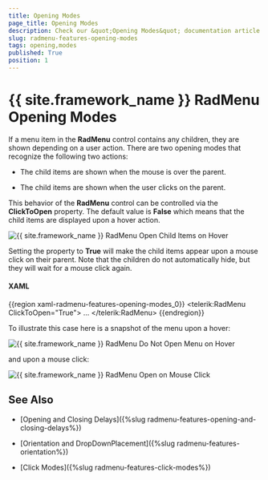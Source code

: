```yaml
---
title: Opening Modes
page_title: Opening Modes
description: Check our &quot;Opening Modes&quot; documentation article for the RadMenu {{ site.framework_name }} control.
slug: radmenu-features-opening-modes
tags: opening,modes
published: True
position: 1
---
```


# {{ site.framework_name }} RadMenu Opening Modes

If a menu item in the __RadMenu__ control contains any children, they are shown depending on a user action. There are two opening modes that recognize the following two actions:

* The child items are shown when the mouse is over the parent.

* The child items are shown when the user clicks on the parent.

This behavior of the __RadMenu__ control can be controlled via the __ClickToOpen__ property. The default value is __False__ which means that the child items are displayed upon a hover action.

![{{ site.framework_name }} RadMenu Open Child Items on Hover](images/RadMenu_Features_Opening_Modes_01.png)

Setting the property to __True__ will make the child items appear upon a mouse click on their parent. Note that the children do not automatically hide,  but they will wait for a mouse click again.

#### __XAML__

{{region xaml-radmenu-features-opening-modes_0}}
	<telerik:RadMenu ClickToOpen="True">
	    ...
	</telerik:RadMenu>
{{endregion}}

To illustrate this case here is a snapshot of the menu upon a hover:

![{{ site.framework_name }} RadMenu Do Not Open Menu on Hover](images/RadMenu_Features_Opening_Modes_02.png)

and upon a mouse click:

![{{ site.framework_name }} RadMenu Open on Mouse Click](images/RadMenu_Features_Opening_Modes_03.png)

## See Also

 * [Opening and Closing Delays]({%slug radmenu-features-opening-and-closing-delays%})

 * [Orientation and DropDownPlacement]({%slug radmenu-features-orientation%})

 * [Click Modes]({%slug radmenu-features-click-modes%})
